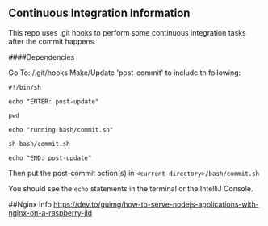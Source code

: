 ## Continuous Integration Information

This repo uses .git hooks to perform some continuous integration tasks after the commit happens.

####Dependencies

Go To: <current-directory>/.git/hooks
Make/Update 'post-commit' to include th following:

`#!/bin/sh`

 `echo "ENTER: post-update"`
 
 `pwd`
 
 `echo "running bash/commit.sh"`
 
 `sh bash/commit.sh`
 
 `echo "END: post-update"`
 
 Then put the post-commit action(s) in `<current-directory>/bash/commit.sh`
 
 You should see the `echo` statements in the terminal or the IntelliJ Console.
 
 ##Nginx Info
 https://dev.to/guimg/how-to-serve-nodejs-applications-with-nginx-on-a-raspberry-jld